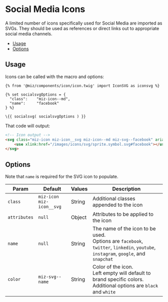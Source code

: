# Social Media Icons

A limited number of icons specifically used for Social Media are imported as SVGs. They should be used as references or direct links out to appropriate social media channels.


- [Usage](#usage)
- [Options](#options)


## Usage

Icons can be called with the macro and options:

```twig
{% from '@miz/components/icon/icon.twig' import IconSVG as iconsvg %}

{% set socialsvgOptions = {
  "class":    "miz-icon--md",
  "name":     "facebook"
} %}

\{{ socialsvg( socialsvgOptions ) }}

```

That code will output:

```html
<!-- Icon output -->
<svg class="miz-icon miz-icon__svg miz-icon--md miz-svg--facebook" aria-hidden="true">
    <use xlink:href="/images/icons/svg/sprite.symbol.svg#facebook"></use>
</svg>
```

## Options

Note that `name` is required for the SVG icon to populate.

| Param        | Default                             | Values | Description                                                                                                                 |
|--------------|-------------------------------------|--------|-----------------------------------------------------------------------------------------------------------------------------|
| `class`      | `miz-icon` <br /> `miz-icon__svg`   | String | Additional classes appended to the icon                                                                                     |
| `attributes` | `null`                              | Object | Attributes to be applied to the icon                                                                                        |
| `name`       | `null`                              | String | The name of the icon to be used. <br /> Options are `facebook`, `twitter`, `linkedin`, `youtube`, <br /> `instagram`, `google`, and `snapchat`  |
| `color`      | `miz-svg--name`                     | String | Color of the icon. <br />Left empty will default to brand specific colors. <br /> Additional options are `black` and `white`    |
